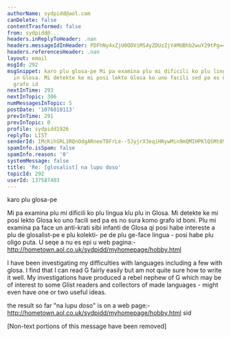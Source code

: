 ```yaml
---
authorName: sydpidd@aol.com
canDelete: false
contentTrasformed: false
from: sydpidd@...
headers.inReplyToHeader: .nan
headers.messageIdInHeader: PDFhNy4xZjU0ODViMS4yZDUzZjY4MUBhb2wuY29tPg==
headers.referencesHeader: .nan
layout: email
msgId: 292
msgSnippet: karo plu glosa-pe Mi pa examina plu mi dificili ko plu lingua klu plu
  in Glosa. Mi detekte ke mi posi lekto Glosa ko uno facili sed pa es no sura komo
  grafo id
nextInTime: 293
nextInTopic: 306
numMessagesInTopic: 5
postDate: '1076010113'
prevInTime: 291
prevInTopic: 0
profile: sydpidd1926
replyTo: LIST
senderId: IMcKihSRL1RQnOdgARneeT8FrLe--5JyjrX3eqiHRywMin9mQMIHPKlQSMt89k-IY78xkgVU
spamInfo.isSpam: false
spamInfo.reason: '0'
systemMessage: false
title: 'Re: [glosalist] na lupu doso'
topicId: 292
userId: 137587403
---
```


karo plu glosa-pe

Mi pa examina plu mi dificili ko plu lingua klu plu in Glosa. Mi detekte ke 
mi posi lekto Glosa ko uno facili sed pa es no sura komo grafo id boni. Plu mi 
examina pa  face un anti-krati sibi infanti de Glosa qi posi habe intereste a 
plu de glosalist-pe e plu kolekti- pe de plu ge-face lingua - posi habe plu 
oligo puta.
U seqe a nu es epi u web pagina:-
http://hometown.aol.co.uk/sydpidd/myhomepage/hobby.html

I have been investigating my difficulties with languages including a few with 
glosa. I find that I can read G fairly easily but am not quite sure how to 
write it well. My investigations have produced a rebel nephew of G which may be 
of interest to some Glist readers and collectors of made languages - might 
even have one or two useful ideas.

the result so far "na lupu doso" is on a web page:-
http://hometown.aol.co.uk/sydpidd/myhomepage/hobby.html
sid 


[Non-text portions of this message have been removed]


